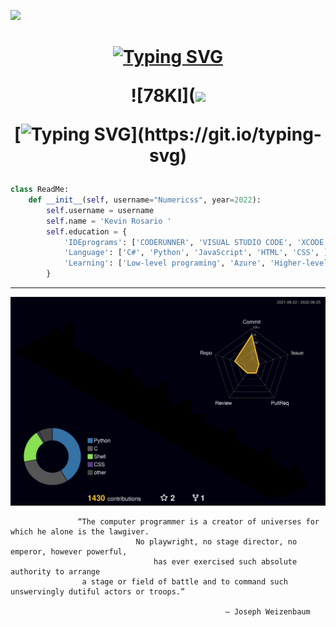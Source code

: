 ![](https://komarev.com/ghpvc/?username=afiorg9000&color=blueviolet)
<h1 align="center">
 <abc>
  
[![Typing SVG](https://readme-typing-svg.herokuapp.com?color=%231AB7F7&size=30&center=true&height=60&lines=Hey%2C+I'm+Kevin+Rosario!+)](https://git.io/typing-svg)
  
![78KI](![](https://c.tenor.com/rrR6Sw3rbFIAAAAC/akira-vaporwave.gif)

[![Typing SVG](https://readme-typing-svg.herokuapp.com?color=%231AB7F7&size=63&center=true&width=2500&height=137&lines=Thanks+for+dropping+by%2C+hope+you+find+some+of+my+work+interesting.)](https://git.io/typing-svg)
  
 </abc>
</h1>

```python
class ReadMe:
    def __init__(self, username="Numericss", year=2022):
        self.username = username
        self.name = 'Kevin Rosario '
        self.education = {
            'IDEprograms': ['CODERUNNER', 'VISUAL STUDIO CODE', 'XCODE'],
            'Language': ['C#', 'Python', 'JavaScript', 'HTML', 'CSS', ],
            'Learning': ['Low-level programing', 'Azure', 'Higher-level programming'],
        }
```
---
![](./profile-3d-contrib/profile-night-rainbow.svg)

```
               “The computer programmer is a creator of universes for which he alone is the lawgiver. 
                            No playwright, no stage director, no emperor, however powerful,
                                has ever exercised such absolute authority to arrange 
                a stage or field of battle and to command such unswervingly dutiful actors or troops.”
                                                
                                                ― Joseph Weizenbaum
```
